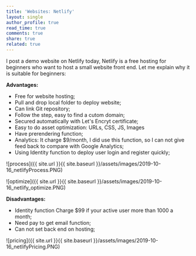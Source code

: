 ```yaml
---
title: 'Websites: Netlify'
layout: single
author_profile: true
read_time: true
comments: true
share: true
related: true
---
```


I post a demo website on Netlify today, Netlify is a free hosting for beginners who want to host a small website front end. Let me explain why it is suitable for beginners:

**Advantages:**

* Free for website hosting;
* Pull and drop local folder to deploy website;
* Can link Git repository;
* Follow the step, easy to find a cutom domain;
* Secured automatically with Let's Encryt certificate;
* Easy to do asset optimization: URLs, CSS, JS, Images
* Have prerendering function;
* Analytics: It charge $9/month, I did use this function, so I can not give feed back to compare with Google Analytics;
* Using Identity function to deploy user login and register quickly;


![process]({{ site.url }}{{ site.baseurl }}/assets/images/2019-10-16_netlifyProcess.PNG)


![optimize]({{ site.url }}{{ site.baseurl }}/assets/images/2019-10-16_netlify_optimize.PNG)


**Disadvantages:**

* Identity function Charge $99 if your active user more than 1000 a month;
* Need pay to get email function;
* Can not set back end on hosting;

![pricing]({{ site.url }}{{ site.baseurl }}/assets/images/2019-10-16_netlifyPricing.PNG)